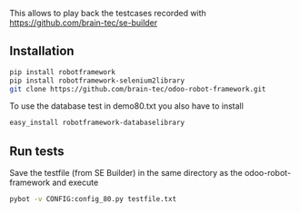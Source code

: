 This allows to play back the testcases recorded with https://github.com/brain-tec/se-builder

## Installation

```bash
pip install robotframework
pip install robotframework-selenium2library
git clone https://github.com/brain-tec/odoo-robot-framework.git
```
To use the database test in demo80.txt you also have to install
```bash
easy_install robotframework-databaselibrary
```


## Run tests

Save the testfile (from SE Builder) in the same directory as the odoo-robot-framework and execute
```bash
pybot -v CONFIG:config_80.py testfile.txt
```
